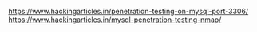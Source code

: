 https://www.hackingarticles.in/penetration-testing-on-mysql-port-3306/
https://www.hackingarticles.in/mysql-penetration-testing-nmap/
